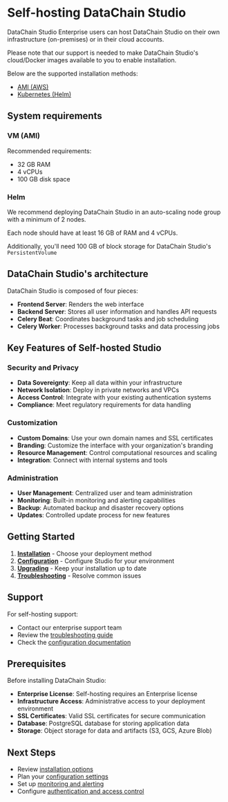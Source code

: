 # Self-hosting DataChain Studio

DataChain Studio Enterprise users can host DataChain Studio on their own infrastructure (on-premises) or in their cloud accounts.

Please note that our support is needed to make DataChain Studio's cloud/Docker images available to you to enable installation.

Below are the supported installation methods:

- [AMI (AWS)](installation/aws-ami.md)
- [Kubernetes (Helm)](installation/k8s-helm.md)

## System requirements

### VM (AMI)

Recommended requirements:

- 32 GB RAM
- 4 vCPUs
- 100 GB disk space

### Helm

We recommend deploying DataChain Studio in an auto-scaling node group with a minimum of 2 nodes.

Each node should have at least 16 GB of RAM and 4 vCPUs.

Additionally, you'll need 100 GB of block storage for DataChain Studio's `PersistentVolume`

## DataChain Studio's architecture

DataChain Studio is composed of four pieces:

- **Frontend Server**: Renders the web interface
- **Backend Server**: Stores all user information and handles API requests
- **Celery Beat**: Coordinates background tasks and job scheduling
- **Celery Worker**: Processes background tasks and data processing jobs

## Key Features of Self-hosted Studio

### Security and Privacy
- **Data Sovereignty**: Keep all data within your infrastructure
- **Network Isolation**: Deploy in private networks and VPCs
- **Access Control**: Integrate with your existing authentication systems
- **Compliance**: Meet regulatory requirements for data handling

### Customization
- **Custom Domains**: Use your own domain names and SSL certificates
- **Branding**: Customize the interface with your organization's branding
- **Resource Management**: Control computational resources and scaling
- **Integration**: Connect with internal systems and tools

### Administration
- **User Management**: Centralized user and team administration
- **Monitoring**: Built-in monitoring and alerting capabilities
- **Backup**: Automated backup and disaster recovery options
- **Updates**: Controlled update process for new features

## Getting Started

1. **[Installation](installation/index.md)** - Choose your deployment method
2. **[Configuration](configuration/index.md)** - Configure Studio for your environment
3. **[Upgrading](upgrading/index.md)** - Keep your installation up to date
4. **[Troubleshooting](troubleshooting/index.md)** - Resolve common issues

## Support

For self-hosting support:

- Contact our enterprise support team
- Review the [troubleshooting guide](troubleshooting/index.md)
- Check the [configuration documentation](configuration/index.md)

## Prerequisites

Before installing DataChain Studio:

- **Enterprise License**: Self-hosting requires an Enterprise license
- **Infrastructure Access**: Administrative access to your deployment environment
- **SSL Certificates**: Valid SSL certificates for secure communication
- **Database**: PostgreSQL database for storing application data
- **Storage**: Object storage for data and artifacts (S3, GCS, Azure Blob)

## Next Steps

- Review [installation options](installation/index.md)
- Plan your [configuration settings](configuration/index.md)
- Set up [monitoring and alerting](troubleshooting/index.md)
- Configure [authentication and access control](configuration/index.md)
